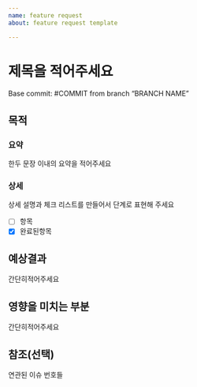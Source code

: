 ```yaml
---
name: feature request
about: feature request template

---
```


# 제목을 적어주세요
Base commit: #COMMIT from branch “BRANCH NAME”
## 목적
### 요약
한두 문장 이내의 요약을 적어주세요
### 상세
상세 설명과 체크 리스트를 만들어서 단계로 표현해 주세요
- [ ] 항목
- [x] 완료된항목
## 예상결과
간단히적어주세요
## 영향을 미치는 부분
간단히적어주세요
## 참조(선택)
연관된 이슈 번호들
